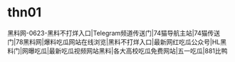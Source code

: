 # thn01
黑料网-0623-黑料不打烊入口|Telegram频道传送门|74猫导航主站|74猫传送门|78黑料网|爆料吃瓜网站在线浏览|黑料不打烊入口|最新网红吃瓜公众号|HL黑料门|网曝吃瓜|最新吃瓜视频网站黑料|各大高校吃瓜免费网站|五一吃瓜|881比鸭
